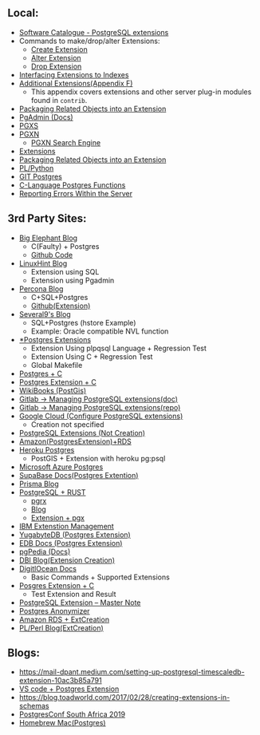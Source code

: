 ## Local:
- [Software Catalogue - PostgreSQL extensions](https://www.postgresql.org/download/products/6-postgresql-extensions/)
- Commands to make/drop/alter Extensions:
  - [Create Extension](https://www.postgresql.org/docs/current/sql-createextension.html)
  - [Alter Extension](https://www.postgresql.org/docs/current/sql-alterextension.html)
  - [Drop Extension](https://www.postgresql.org/docs/current/sql-dropextension.html)
- [Interfacing Extensions to Indexes](https://www.postgresql.org/docs/15/xindex.html)
- [Additional Extensions(Appendix F)](https://www.postgresql.org/docs/current/contrib.html)
  - This appendix covers extensions and other server plug-in modules found in `contrib`.
- [Packaging Related Objects into an Extension](https://www.postgresql.org/docs/15/extend-extensions.html)
- [PgAdmin (Docs)](https://www.pgadmin.org/docs/pgadmin4/6.18/extension_dialog.html)
- [PGXS](https://www.postgresql.org/docs/15/extend-pgxs.html)
- [PGXN](https://www.google.com/url?sa=t&rct=j&q=&esrc=s&source=web&cd=&cad=rja&uact=8&ved=2ahUKEwjXj8CMsfT-AhVDT2wGHbKZBdo4HhAWegQIChAB&url=https%3A%2F%2Fmanager.pgxn.org%2Fhowto&usg=AOvVaw32n2kRHVEY4hgA1pQlJG7M)
  - [PGXN Search Engine](https://pgxn.org)
- [Extensions](https://www.postgresql.org/docs/current/extend.html)
- [Packaging Related Objects into an Extension](https://www.postgresql.org/docs/9.4/extend-extensions.html)
- [PL/Python ](https://www.postgresql.org/docs/current/plpython.html)
- [GIT Postgres](https://git.postgresql.org/gitweb/?p=postgresql.git)
- [C-Language Postgres Functions](https://www.postgresql.org/docs/current/xfunc-c.html)
- [Reporting Errors Within the Server](https://www.postgresql.org/docs/current/error-message-reporting.html)

## 3rd Party Sites:
- [Big Elephant Blog](http://big-elephants.com/blog/categories/postgres/)
  - C(Faulty) + Postgres  
  - [Github Code](https://github.com/adjust/postgresql_extension_demo/tree/part_i)
- [LinuxHint Blog](https://linuxhint.com/create-extension-postgres/)
  - Extension using SQL
  - Extension using Pgadmin
- [Percona Blog](https://www.percona.com/blog/writing-postgresql-extensions-is-fun-c-language/)
  - C+SQL+Postgres
  - [Github(Extension)](https://github.com/ibrarahmad/Blog-Examples/tree/master/log)
- [Several9's Blog](https://severalnines.com/blog/creating-new-modules-using-postgresql-create-extension/)
  - SQL+Postgres (hstore Example)
  - Example: Oracle compatible NVL function
- [*Postgres Extensions](https://www.highgo.ca/2019/10/01/a-guide-to-create-user-defined-extension-modules-to-postgres/)
  - Extension Using plpqsql Language + Regression Test
  - Extension Using C + Regression Test
  - Global Makefile
- [Postgres + C](https://postgreshelp.com/postgresql-extension/)
- [Postgres Extension + C](https://www.highgo.ca/2020/01/10/how-to-create-test-and-debug-an-extension-written-in-c-for-postgresql/)
- [WikiBooks (PostGis)](https://en.wikibooks.org/wiki/PostgreSQL/Extensions)
- [Gitlab -> Managing PostgreSQL extensions(doc)](https://docs.gitlab.com/ee/install/postgresql_extensions.html)
- [Gitlab -> Managing PostgreSQL extensions(repo)](https://repository.prace-ri.eu/git/help/install/postgresql_extensions.md)
- [Google Cloud (Configure PostgreSQL extensions)](https://cloud.google.com/sql/docs/postgres/extensions)
  - Creation not specified
- [PostgreSQL Extensions (Not Creation)](https://www.educba.com/postgresql-extensions/)
- [Amazon(PostgresExtension)+RDS](https://docs.aws.amazon.com/AmazonRDS/latest/UserGuide/Appendix.PostgreSQL.CommonDBATasks.Extensions.html)
- [Heroku Postgres](https://devcenter.heroku.com/articles/heroku-postgres-extensions-postgis-full-text-search)
  - PostGIS +  Extension with heroku pg:psql 
- [Microsoft Azure Postgres](https://learn.microsoft.com/en-us/sql/azure-data-studio/extensions/postgres-extension?view=sql-server-ver16)
- [SupaBase Docs(Postgres Extention)](https://supabase.com/docs/guides/database/extensions)
- [Prisma Blog](https://www.prisma.io/docs/concepts/components/prisma-schema/postgresql-extensions)
- [PostgreSQL + RUST](https://depth-first.com/articles/2021/08/25/postgres-extensions-in-rust/)
  - [pgrx](https://github.com/tcdi/pgrx)
  - [Blog](https://tech.marksblogg.com/postgresql-extension-rust.html)
  - [Extension + pgx](https://kaiwern.com/posts/2022/07/20/writing-postgresql-extension-in-rust-with-pgx/)
- [IBM Extenstion Management](https://cloud.ibm.com/docs/databases-for-postgresql?topic=databases-for-postgresql-extensions)
- [YugabyteDB (Postgres Extension)](https://docs.yugabyte.com/preview/explore/ysql-language-features/pg-extensions/)
- [EDB Docs (Postgres Extension)](https://www.enterprisedb.com/docs/biganimal/latest/using_cluster/03_modifying_your_cluster/extensions/#working-with-extensions)
- [pgPedia (Docs)](https://pgpedia.info/c/create-extension.html)
- [DBI Blog(Extension Creation)](https://www.dbi-services.com/blog/creating-simple-extensions-for-postgresql/)
- [DigitlOcean Docs](https://docs.digitalocean.com/products/databases/postgresql/details/supported-extensions/)
  - Basic Commands + Supported Extensions
- [Posgres Extension + C](https://dzone.com/articles/postgresql-simple-c-extension-development-for-a-no)
  - Test Extension and Result
- [PostgreSQL Extension – Master Note](https://postgreshelp.com/postgresql-extension/)
- [Postgres Anonymizer](https://postgresql-anonymizer.readthedocs.io/en/latest/INSTALL/#install-on-redhat-centos)
- [Amazon RDS + ExtCreation](https://pganalyze.com/blog/5mins-postgres-pg-tle-custom-extensions-aws-rds-aurora-trusted-languages-hooks)
- [PL/Perl Blog(ExtCreation)](https://www.thelinuxfaq.com/646-install-and-create-perl-extension-in-postgresql-database)


## Blogs:
- https://mail-dpant.medium.com/setting-up-postgresql-timescaledb-extension-10ac3b85a791
- [VS code + Postgres Extension](https://ryanhutzley.medium.com/getting-started-with-the-postgresql-extension-for-vscode-d666c281ec72)
- https://blog.toadworld.com/2017/02/28/creating-extensions-in-schemas
- [PostgresConf South Africa 2019](https://www.youtube.com/watch?v=RXmzt4JwMDw)
- [Homebrew Mac(Postgres)](https://marioyepes.com/install-postgresql-on-mac-with-brew/)
